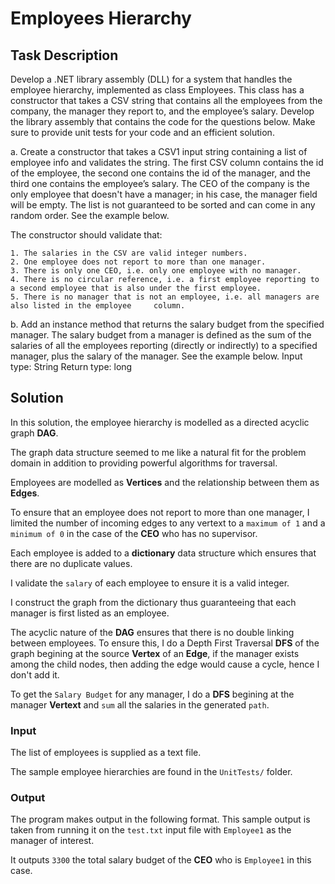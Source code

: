 # Employees Hierarchy

## Task Description
Develop a .NET library assembly (DLL) for a system that handles the employee hierarchy, implemented as class Employees. This class has a constructor that takes a CSV string that contains all the employees from the company, the manager they report to, and the employee’s salary. Develop the library assembly that contains the code for the questions below. Make sure to provide unit tests for your code and an efficient solution.

a. Create a constructor that takes a CSV1 input string containing a list of employee info and validates the string. The first CSV column contains the id of the employee, the second one contains the id of the manager, and the third one contains the employee’s salary. The CEO of the company is the only employee that doesn't have a manager; in his case, the manager field will be empty. The list is not guaranteed to be sorted and can come in any random order. See the example below.

The constructor should validate that:

    1. The salaries in the CSV are valid integer numbers.
    2. One employee does not report to more than one manager.
    3. There is only one CEO, i.e. only one employee with no manager.
    4. There is no circular reference, i.e. a first employee reporting to a second employee that is also under the first employee.
    5. There is no manager that is not an employee, i.e. all managers are also listed in the employee     column.


b. Add an instance method that returns the salary budget from the specified manager. The salary budget from a manager is defined as the sum of the salaries of all the employees reporting (directly or indirectly) to a specified manager, plus the salary of the manager. See the example below.
Input type: String
Return type: long



## Solution

In this solution, the employee hierarchy is modelled as a directed acyclic graph **DAG**.

The graph data structure seemed to me like a natural fit for the problem domain in addition 
to providing powerful algorithms for traversal. 

Employees are modelled as **Vertices** and the relationship between them as **Edges**.

To ensure that an employee does not report to more than one manager, I limited the number
of incoming edges to any vertext to a `maximum of 1` and a `minimum of 0` in the case of the
**CEO** who has no supervisor.

Each employee is added to a **dictionary** data structure which ensures that there are no
duplicate values.

I validate the `salary` of each employee to ensure it is a valid integer.

I construct the graph from the dictionary thus guaranteeing that each manager is first listed as an employee.

The acyclic nature of the **DAG** ensures that there is no double linking between employees.
To ensure this, I do a Depth First Traversal **DFS** of the graph begining at the source
**Vertex** of an **Edge**, if the manager exists among the child nodes, then adding the edge 
would cause a cycle, hence I don't add it.

To get the `Salary Budget` for any manager, I do a **DFS** begining at the manager **Vertext** and 
`sum` all the salaries in the generated `path`.


### Input
The list of employees is supplied as a text file. 

The sample employee hierarchies are found in the `UnitTests/` folder.

### Output
The program makes output in the following format. This sample output is taken from running it on
the `test.txt` input file with `Employee1` as the manager of interest.

It outputs `3300` the total salary budget of the **CEO** who is `Employee1` in this case.